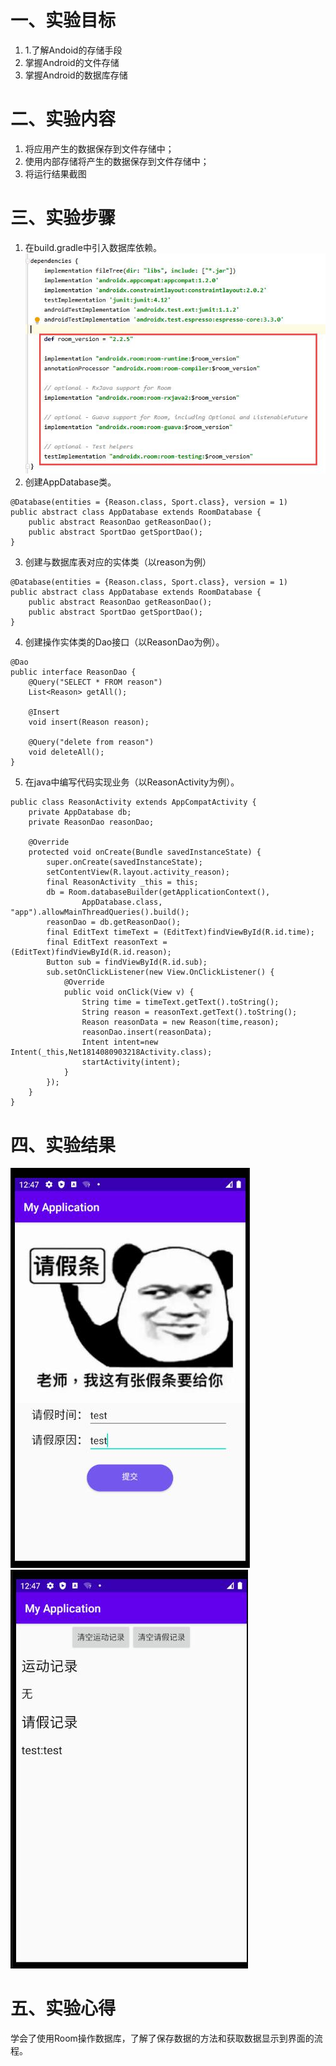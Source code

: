 # 一、实验目标

1. 1.了解Andoid的存储手段
2. 掌握Android的文件存储
3. 掌握Android的数据库存储

# 二、实验内容

1. 将应用产生的数据保存到文件存储中；
2. 使用内部存储将产生的数据保存到文件存储中；
3. 将运行结果截图

# 三、实验步骤

1. 在build.gradle中引入数据库依赖。
 ![img](./lab5_1.jpg) 
2. 创建AppDatabase类。

```
@Database(entities = {Reason.class, Sport.class}, version = 1)
public abstract class AppDatabase extends RoomDatabase {
    public abstract ReasonDao getReasonDao();
    public abstract SportDao getSportDao();
}
```



3. 创建与数据库表对应的实体类（以reason为例）
```
@Database(entities = {Reason.class, Sport.class}, version = 1)
public abstract class AppDatabase extends RoomDatabase {
    public abstract ReasonDao getReasonDao();
    public abstract SportDao getSportDao();
}
```
4. 创建操作实体类的Dao接口（以ReasonDao为例）。
```
@Dao
public interface ReasonDao {
    @Query("SELECT * FROM reason")
    List<Reason> getAll();

    @Insert
    void insert(Reason reason);

    @Query("delete from reason")
    void deleteAll();
}
```



5. 在java中编写代码实现业务（以ReasonActivity为例）。
```
public class ReasonActivity extends AppCompatActivity {
    private AppDatabase db;
    private ReasonDao reasonDao;

    @Override
    protected void onCreate(Bundle savedInstanceState) {
        super.onCreate(savedInstanceState);
        setContentView(R.layout.activity_reason);
        final ReasonActivity _this = this;
        db = Room.databaseBuilder(getApplicationContext(),
                AppDatabase.class, "app").allowMainThreadQueries().build();
        reasonDao = db.getReasonDao();
        final EditText timeText = (EditText)findViewById(R.id.time);
        final EditText reasonText = (EditText)findViewById(R.id.reason);
        Button sub = findViewById(R.id.sub);
        sub.setOnClickListener(new View.OnClickListener() {
            @Override
            public void onClick(View v) {
                String time = timeText.getText().toString();
                String reason = reasonText.getText().toString();
                Reason reasonData = new Reason(time,reason);
                reasonDao.insert(reasonData);
                Intent intent=new Intent(_this,Net1814080903218Activity.class);
                startActivity(intent);
            }
        });
    }
}
```



# 四、实验结果

![img](./lab5_2.jpg)
![img](./lab5_3.jpg)

# 五、实验心得

学会了使用Room操作数据库，了解了保存数据的方法和获取数据显示到界面的流程。